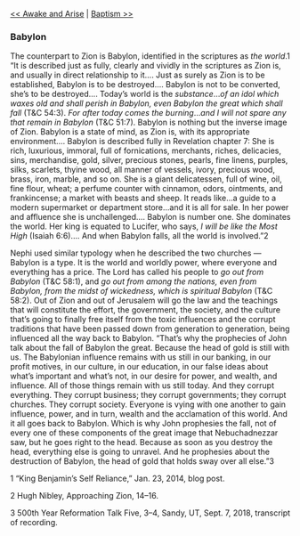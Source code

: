 [<< Awake and Arise](Awake%20and%20Arise.md)  |  [Baptism >>](Baptism.md)

### Babylon
The counterpart to Zion is Babylon, identified in the scriptures as *the world*.1 “It is described just as fully, clearly and vividly in the scriptures as Zion is, and usually in direct relationship to it…. Just as surely as Zion is to be established, Babylon is to be destroyed…. Babylon is not to be converted, she’s to be destroyed…. Today’s world is the *substance*…*of an idol which waxes old and shall perish in Babylon, even Babylon the great which shall fall* (T&C 54:3). *For after today comes the burning*…*and I will not spare any that remain in Babylon* (T&C 51:7). Babylon is nothing but the inverse image of Zion. Babylon is a state of mind, as Zion is, with its appropriate environment…. Babylon is described fully in Revelation chapter 7: She is rich, luxurious, immoral, full of fornications, merchants, riches, delicacies, sins, merchandise, gold, silver, precious stones, pearls, fine linens, purples, silks, scarlets, thyine wood, all manner of vessels, ivory, precious wood, brass, iron, marble, and so on. She is a giant delicatessen, full of wine, oil, fine flour, wheat; a perfume counter with cinnamon, odors, ointments, and frankincense; a market with beasts and sheep. It reads like…a guide to a modern supermarket or department store…and it is all for sale. In her power and affluence she is unchallenged…. Babylon is number one. She dominates the world. Her king is equated to Lucifer, who says, *I will be like the Most High* (Isaiah 6:6)…. And when Babylon falls, all the world is involved.”2

Nephi used similar typology when he described the two churches — Babylon is a type. It is the world and worldly power, where everyone and everything has a price. The Lord has called his people to *go out from Babylon* (T&C 58:1), and *go out from among the nations, even from Babylon, from the midst of wickedness, which is spiritual Babylon* (T&C 58:2). Out of Zion and out of Jerusalem will go the law and the teachings that will constitute the effort, the government, the society, and the culture that’s going to finally free itself from the toxic influences and the corrupt traditions that have been passed down from generation to generation, being influenced all the way back to Babylon. “That’s why the prophecies of John talk about the fall of Babylon the great. Because the head of gold is still with us. The Babylonian influence remains with us still in our banking, in our profit motives, in our culture, in our education, in our false ideas about what’s important and what’s not, in our desire for power, and wealth, and influence. All of those things remain with us still today. And they corrupt everything. They corrupt business; they corrupt governments; they corrupt churches. They corrupt society. Everyone is vying with one another to gain influence, power, and in turn, wealth and the acclamation of this world. And it all goes back to Babylon. Which is why John prophesies the fall, not of every one of these components of the great image that Nebuchadnezzar saw, but he goes right to the head. Because as soon as you destroy the head, everything else is going to unravel. And he prophesies about the destruction of Babylon, the head of gold that holds sway over all else.”3



1 “King Benjamin’s Self Reliance,” Jan. 23, 2014, blog post.


2 Hugh Nibley, Approaching Zion, 14–16.


3 500th Year Reformation Talk Five, 3–4, Sandy, UT, Sept. 7, 2018, transcript of recording.